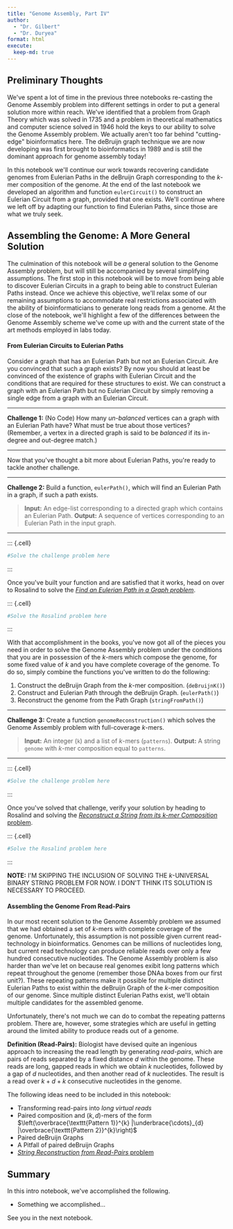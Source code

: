 ```yaml
---
title: "Genome Assembly, Part IV"
author: 
  - "Dr. Gilbert" 
  - "Dr. Duryea"
format: html
execute:
  keep-md: true
---
```






## Preliminary Thoughts

We've spent a lot of time in the previous three notebooks re-casting the Genome Assembly problem into different settings in order to put a general solution more within reach. We've identified that a problem from Graph Theory which was solved in 1735 and a problem in theoretical mathematics and computer science solved in 1946 hold the keys to our ability to solve the Genome Assembly problem. We actually aren't too far behind "cutting-edge" bioinformatics here. The deBruijn graph technique we are now developing was first brought to bioinformatics in 1989 and is still the dominant approach for genome assembly today!

In this notebook we'll continue our work towards recovering candidate genomes from Eulerian Paths in the deBruijn Graph corresponding to the $k$-mer composition of the genome. At the end of the last notebook we developed an algorithm and function `eulerCircuit()` to construct an Eulerian Circuit from a graph, provided that one exists. We'll continue where we left off by adapting our function to find Eulerian Paths, since those are what we truly seek.

## Assembling the Genome: A More General Solution

The culmination of this notebook will be *a* general solution to the Genome Assembly problem, but will still be accompanied by several simplifying assumptions. The first stop in this notebook will be to move from being able to discover Eulerian Circuits in a graph to being able to construct Eulerian Paths instead. Once we achieve this objective, we'll relax some of our remaining assumptions to accommodate real restrictions associated with the ability of bioinformaticians to generate long reads from a genome. At the close of the notebook, we'll highlight a few of the differences between the Genome Assembly scheme we've come up with and the current state of the art methods employed in labs today.

#### From Eulerian Circuits to Eulerian Paths

Consider a graph that has an Eulerian Path but not an Eulerian Circuit. Are you convinced that such a graph exists? By now you should at least be convinced of the existence of graphs with Eulerian Circuit and the conditions that are required for these structures to exist. We can construct a graph with an Eulerian Path but no Eulerian Circuit by simply removing a single edge from a graph with an Eulerian Circuit. 

***

**Challenge 1:** (No Code) How many *un-balanced* vertices can a graph with an Eulerian Path have? What must be true about those vertices? (Remember, a vertex in a directed graph is said to be *balanced* if its in-degree and out-degree match.)

***

Now that you've thought a bit more about Eulerian Paths, you're ready to tackle another challenge.

***

**Challenge 2:** Build a function, `eulerPath()`, which will find an Eulerian Path in a graph, if such a path exists.  

> **Input:** An edge-list corresponding to a directed graph which contains an Eulerian Path.
> **Output:** A sequence of vertices corresponding to an Eulerian Path in the input graph.

***


::: {.cell}

```{.r .cell-code}
#Solve the challenge problem here
```
:::


Once you've built your function and are satisfied that it works, head on over to Rosalind to solve the [*Find an Eulerian Path in a Graph problem*](https://rosalind.info/problems/ba3g/).


::: {.cell}

```{.r .cell-code}
#Solve the Rosalind problem here
```
:::


With that accomplishment in the books, you've now got all of the pieces you need in order to solve the Genome Assembly problem under the conditions that you are in possession of the $k$-mers which compose the genome, for some fixed value of $k$ and you have complete coverage of the genome. To do so, simply combine the functions you've written to do the following:

1. Construct the deBruijn Graph from the $k$-mer composition. (`deBruijnK()`)
2. Construct and Eulerian Path through the deBruijn Graph. (`eulerPath()`)
3. Reconstruct the genome from the Path Graph (`stringFromPath()`)

***

**Challenge 3:** Create a function `genomeReconstruction()` which solves the Genome Assembly problem with full-coverage $k$-mers.  

> **Input:** An integer (`k`) and a list of $k$-mers (`patterns`).
> **Output:** A string `genome` with $k$-mer composition equal to `patterns`.

***


::: {.cell}

```{.r .cell-code}
#Solve the challenge problem here
```
:::


Once you've solved that challenge, verify your solution by heading to Rosalind and solving the [*Reconstruct a String from its $k$-mer Composition* problem](https://rosalind.info/problems/ba3h/).


::: {.cell}

```{.r .cell-code}
#Solve the Rosalind problem here
```
:::


**NOTE:** I'M SKIPPING THE INCLUSION OF SOLVING THE $k$-UNIVERSAL BINARY STRING PROBLEM FOR NOW. I DON'T THINK ITS SOLUTION IS NECESSARY TO PROCEED.

#### Assembling the Genome From Read-Pairs

In our most recent solution to the Genome Assembly problem we assumed that we had obtained a set of $k$-mers with complete coverage of the genome. Unfortunately, this assumption is not possible given current read-technology in bioinformatics. Genomes can be millions of nucleotides long, but current read technology can produce reliable reads over only a few hundred consecutive nucleotides. The Genome Assembly problem is also harder than we've let on because real genomes exibit long patterns which repeat throughout the genome (remember those DNAa boxes from our first unit?). These repeating patterns make it possible for multiple distinct Eulerian Paths to exist within the deBruijn Graph of the $k$-mer composition of our genome. Since multiple distinct Eulerian Paths exist, we'll obtain multiple candidates for the assembled genome.

Unfortunately, there's not much we can do to combat the repeating patterns problem. There are, however, some strategies which are useful in getting around the limited ability to produce reads out of a genome.

**Definition (Read-Pairs):** Biologist have devised quite an ingenious approach to increasing the read length by generating *read-pairs*, which are pairs of reads separated by a fixed distance $d$ within the genome. These reads are long, gapped reads in which we obtain $k$ nucleotides, followed by a gap of $d$ nucleotides, and then another read of $k$ nucleotides. The result is a read over $k + d + k$ consecutive nucleotides in the genome.

The following ideas need to be included in this notebook:

+ Transforming read-pairs into *long virtual reads*
+ Paired composition and $\left(k, d\right)$-mers of the form $\left(\overbrace{\texttt{Pattern 1}}^{k} |\underbrace{\cdots}_{d} |\overbrace{\texttt{Pattern 2}}^{k}\right)$
+ Paired deBruijn Graphs
+ A Pitfall of paired deBruijn Graphs
+ [*String Reconstruction from Read-Pairs* problem](https://rosalind.info/problems/ba3j/)





## Summary

In this intro notebook, we've accomplished the following.  

+ Something we accomplished...

See you in the next notebook.
